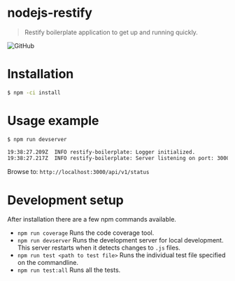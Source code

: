 # nodejs-restify
> Restify boilerplate application to get up and running quickly.

![GitHub](https://img.shields.io/github/license/s-dehaan/restify-boilerplate?style=flat-square)

# Installation
```bash
$ npm -ci install
```

# Usage example
```bash
$ npm run devserver

19:38:27.209Z  INFO restify-boilerplate: Logger initialized.
19:38:27.217Z  INFO restify-boilerplate: Server listening on port: 3000
```

Browse to: `http://localhost:3000/api/v1/status`

# Development setup
After installation there are a few npm commands available.
* `npm run coverage` Runs the code coverage tool.
* `npm run devserver` Runs the development server for local development. This server restarts when it detects changes to `.js` files.
* `npm run test <path to test file>` Runs the individual test file specified on the commandline.
* `npm run test:all` Runs all the tests.